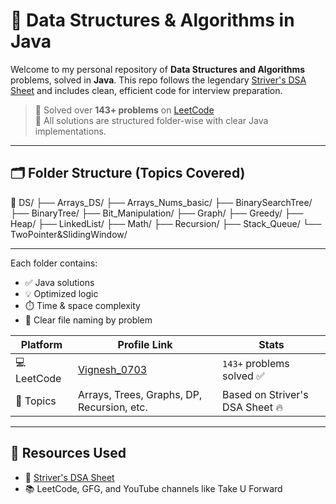# 📘 Data Structures & Algorithms in Java

Welcome to my personal repository of **Data Structures and Algorithms** problems, solved in **Java**. This repo follows the legendary [Striver's DSA Sheet](https://takeuforward.org/interviews/strivers-sde-sheet-top-coding-interview-problems/) and includes clean, efficient code for interview preparation.

> 🧠 Solved over **143+ problems** on [LeetCode](https://leetcode.com/Vignesh_0703/)  
> 🔧 All solutions are structured folder-wise with clear Java implementations.

---

## 🗂️ Folder Structure (Topics Covered)

📁 DS/
├── Arrays_DS/
├── Arrays_Nums_basic/
├── BinarySearchTree/
├── BinaryTree/
├── Bit_Manipulation/
├── Graph/
├── Greedy/
├── Heap/
├── LinkedList/
├── Math/
├── Recursion/
├── Stack_Queue/
└── TwoPointer&SlidingWindow/

---


Each folder contains:
- ✅ Java solutions
- 💡 Optimized logic
- ⏱️ Time & space complexity
- 📄 Clear file naming by problem


| Platform     | Profile Link                              | Stats                          |
|--------------|--------------------------------------------|--------------------------------|
| 💻 LeetCode  | [Vignesh_0703](https://leetcode.com/Vignesh_0703/) | `143+` problems solved ✅        |
| 📘 Topics    | Arrays, Trees, Graphs, DP, Recursion, etc. | Based on Striver's DSA Sheet 🔥 |


---

## 📎 Resources Used

- 🔗 [Striver's DSA Sheet](https://takeuforward.org/interviews/strivers-sde-sheet-top-coding-interview-problems/)
- 📚 LeetCode, GFG, and YouTube channels like Take U Forward


